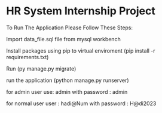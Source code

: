 # HR System Internship Project

To Run The Application Please Follow These Steps:

Import data_file.sql file from mysql workbench

Install packages using pip to virtual enviroment (pip install -r requirements.txt)

Run (py manage.py migrate)

run the application (python manage.py runserver)

for admin user use: admin with password : admin

for normal user user : hadi@Num with password : H@di2023
